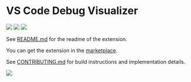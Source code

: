 # VS Code Debug Visualizer

[![](https://img.shields.io/static/v1?style=social&label=Sponsor&message=%E2%9D%A4&logo=GitHub&color&link=%3Curl%3E)](https://github.com/sponsors/hediet)
[![](https://img.shields.io/static/v1?style=social&label=Donate&message=%E2%9D%A4&logo=Paypal&color&link=%3Curl%3E)](https://www.paypal.com/cgi-bin/webscr?cmd=_s-xclick&hosted_button_id=ZP5F38L4C88UY&source=url)
[![](https://img.shields.io/twitter/follow/hediet_dev.svg?style=social)](https://twitter.com/intent/follow?screen_name=hediet_dev)

See [README.md](./extension/README.md) for the readme of the extension.

You can get the extension in the [marketplace](https://marketplace.visualstudio.com/items?itemName=hediet.debug-visualizer).

See [CONTRIBUTING.md](./CONTRIBUTING.md) for build instructions and implementation details.

![](./docs/doubly-linked-list-reverse-demo.gif)
